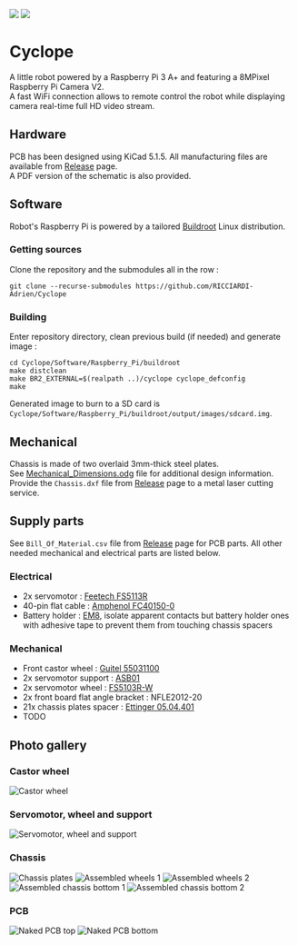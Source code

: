 ![](https://github.com/RICCIARDI-Adrien/Cyclope/workflows/Buildroot%20build/badge.svg)
![](https://github.com/RICCIARDI-Adrien/Cyclope/workflows/PC%20application%20build/badge.svg)

# Cyclope

A little robot powered by a Raspberry Pi 3 A+ and featuring a 8MPixel Raspberry Pi Camera V2.  
A fast WiFi connection allows to remote control the robot while displaying camera real-time full HD video stream.

## Hardware

PCB has been designed using KiCad 5.1.5. All manufacturing files are available from [Release](https://github.com/RICCIARDI-Adrien/Cyclope/releases) page.  
A PDF version of the schematic is also provided.

## Software

Robot's Raspberry Pi is powered by a tailored [Buildroot](https://buildroot.org) Linux distribution.

### Getting sources

Clone the repository and the submodules all in the row :
```
git clone --recurse-submodules https://github.com/RICCIARDI-Adrien/Cyclope
```

### Building

Enter repository directory, clean previous build (if needed) and generate image :
```
cd Cyclope/Software/Raspberry_Pi/buildroot
make distclean
make BR2_EXTERNAL=$(realpath ..)/cyclope cyclope_defconfig
make
```

Generated image to burn to a SD card is `Cyclope/Software/Raspberry_Pi/buildroot/output/images/sdcard.img`.

## Mechanical

Chassis is made of two overlaid 3mm-thick steel plates.  
See [Mechanical_Dimensions.odg](https://github.com/RICCIARDI-Adrien/Cyclope/blob/master/Chassis/Mechanical_Dimensions.odg) file for additional design information.  
Provide the `Chassis.dxf` file from [Release](https://github.com/RICCIARDI-Adrien/Cyclope/releases) page to a metal laser cutting service.

## Supply parts

See `Bill_Of_Material.csv` file from [Release](https://github.com/RICCIARDI-Adrien/Cyclope/releases) page for PCB parts. All other needed mechanical and electrical parts are listed below.

### Electrical

* 2x servomotor : [Feetech FS5113R](https://www.gotronic.fr/art-servomoteur-fs5113r-25841.htm)
* 40-pin flat cable : [Amphenol FC40150-0](https://fr.farnell.com/amphenol/fc40150-0/cordon-2-54mm-f-f-150mm-40voies/dp/2217617)
* Battery holder : [EM8](https://www.gotronic.fr/art-coupleur-8-piles-lr6-em8-5718.htm), isolate apparent contacts but battery holder ones with adhesive tape to prevent them from touching chassis spacers

### Mechanical

* Front castor wheel : [Guitel 55031100](https://fr.rs-online.com/web/p/roulettes-industrielles/3064300)
* 2x servomotor support : [ASB01](https://www.gotronic.fr/art-support-de-servos-asb01-11637.htm)
* 2x servomotor wheel : [FS5103R-W](https://www.gotronic.fr/art-roue-pour-servomoteur-fs5103r-25857.htm)
* 2x front board flat angle bracket : NFLE2012-20
* 21x chassis plates spacer : [Ettinger 05.04.401](https://fr.farnell.com/ettinger/05-04-401/entretoise-m4x40-vzk/dp/1466794)
* TODO

## Photo gallery

### Castor wheel

![Castor wheel](https://github.com/RICCIARDI-Adrien/Cyclope/blob/master/Resources/Pictures/Castor_Wheel.jpg)

### Servomotor, wheel and support

![Servomotor, wheel and support](https://github.com/RICCIARDI-Adrien/Cyclope/blob/master/Resources/Pictures/Servomotor_And_Parts.jpg)

### Chassis

![Chassis plates](https://github.com/RICCIARDI-Adrien/Cyclope/blob/master/Resources/Pictures/Chassis_Plates.jpg)
![Assembled wheels 1](https://github.com/RICCIARDI-Adrien/Cyclope/blob/master/Resources/Pictures/Assembled_Wheels_1.jpg)
![Assembled wheels 2](https://github.com/RICCIARDI-Adrien/Cyclope/blob/master/Resources/Pictures/Assembled_Wheels_2.jpg)
![Assembled chassis bottom 1](https://github.com/RICCIARDI-Adrien/Cyclope/blob/master/Resources/Pictures/Assembled_Chassis_Bottom_1.jpg)
![Assembled chassis bottom 2](https://github.com/RICCIARDI-Adrien/Cyclope/blob/master/Resources/Pictures/Assembled_Chassis_Bottom_2.jpg)

### PCB

![Naked PCB top](https://github.com/RICCIARDI-Adrien/Cyclope/blob/master/Resources/Pictures/Naked_PCB_Top.jpg)
![Naked PCB bottom](https://github.com/RICCIARDI-Adrien/Cyclope/blob/master/Resources/Pictures/Naked_PCB_Bottom.jpg)
